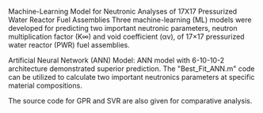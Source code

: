 Machine-Learning Model for Neutronic Analyses of 17X17 Pressurized Water Reactor Fuel Assemblies
Three machine-learning (ML) models were developed for predicting two important neutronic parameters, neutron multiplication factor (K∞) and void coefficient (αv), of 17×17 pressurized water reactor (PWR) fuel assemblies.

Artificial Neural Network (ANN) Model: ANN model with 6-10-10-2 architecture demonstrated superior prediction. The "Best_Fit_ANN.m" code can be utilized to calculate two important neutronics parameters at specific material compositions. 

The source code for GPR and SVR are also given for comparative analysis.
